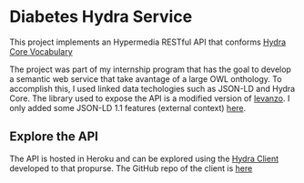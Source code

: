 # Diabetes Hydra Service

This project implements an Hypermedia RESTful API that conforms [Hydra Core
Vocabulary](http://www.hydra-cg.com/spec/latest/core/)

The project was part of my internship program that has the goal to develop a
semantic web service that take avantage of a large OWL onthology. To accomplish
this, I used linked data techologies such as JSON-LD and Hydra Core. The library
used to expose the API is a modified version of
[levanzo](https://github.com/antoniogarrote/levanzo). I only added some JSON-LD
1.1 features (external context)
[here](https://github.com/serchmtz/levanzo/tree/feature/external-context).

## Explore the API

The API is hosted in Heroku and can be explored using the [Hydra Client](https://diabetes-hydra-client.vercel.app/)
developed to that propurse. The GitHub repo of the client is [here](https://github.com/serchmtz/diabetes-hydra-client)
